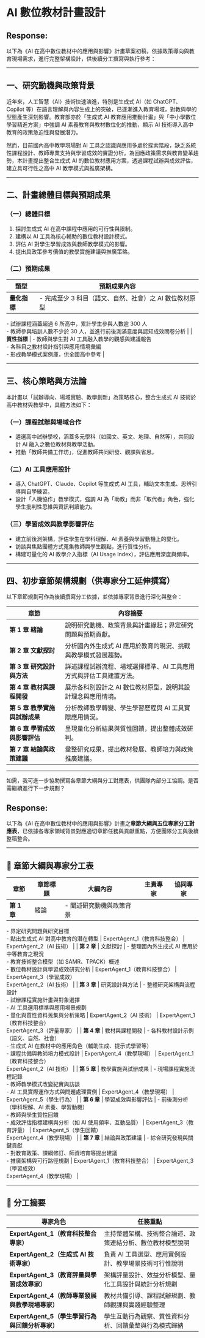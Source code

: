 # AI 數位教材計畫設計

## Response:

以下為《AI 在高中數位教材中的應用與影響》計畫草案初稿，依據政策導向與教育現場需求，進行完整架構設計，供後續分工撰寫與執行參考：

---

## 一、研究動機與政策背景

近年來，人工智慧（AI）技術快速演進，特別是生成式 AI（如 ChatGPT、Copilot 等）在語言理解與內容生成上的突破，已逐漸進入教育場域，對教與學的型態產生深刻影響。教育部亦於「生成式 AI 教育應用推動計畫」與「中小學數位學習精進方案」中強調 AI 素養教育與教材數位化的推動，顯示 AI 技術導入高中教育的政策急迫性與發展潛力。

然而，目前國內高中教學現場對 AI 工具之認識與應用多處於探索階段，缺乏系統性課程設計、教師專業支持與學習成效的實證分析。為回應政策需求與教育變革趨勢，本計畫提出整合生成式 AI 的數位教材應用方案，透過課程試辦與成效評估，建立具可行性之高中 AI 教學模式與推廣架構。

---

## 二、計畫總體目標與預期成果

### （一）總體目標

1.  探討生成式 AI 在高中課程中應用的可行性與限制。
2.  建構以 AI 工具為核心輔助的數位教材設計模式。
3.  評估 AI 對學生學習成效與教師教學模式的影響。
4.  提出具政策參考價值的教學實施建議與推廣策略。

### （二）預期成果

| 類型         | 預期成果內容                                             |
| ------------ | -------------------------------------------------------- |
| **量化指標** | \- 完成至少 3 科目（語文、自然、社會）之 AI 數位教材原型 |

\- 試辦課程涵蓋超過 6 所高中，累計學生參與人數逾 300 人  
\- 教師參與培訓人數不少於 30 人，並進行前後測滿意度與認知成效問卷分析 |
| **質性指標** | \- 教師與學生對 AI 工具融入教學的觀感與建議報告  
\- 各科目之教材設計指引與應用情境彙編  
\- 形成教學模式案例庫，供全國高中參考 |

---

## 三、核心策略與方法論

本計畫以「試辦導向、場域實驗、教學創新」為策略核心，整合生成式 AI 技術於高中教材與教學中，具體方法如下：

### （一）課程試辦與場域合作

- 遴選高中試辦學校，涵蓋多元學科（如國文、英文、地理、自然等），共同設計 AI 融入之數位教材與教學活動。
- 推動「教師共備工作坊」，促進教師共同研發、觀課與省思。

### （二）AI 工具應用設計

- 導入 ChatGPT、Claude、Copilot 等生成式 AI 工具，輔助文本生成、思辨引導與自學練習。
- 設計「人機協作」教學模式，強調 AI 為「助教」而非「取代者」角色，強化學生批判性思維與資訊判讀能力。

### （三）學習成效與教學影響評估

- 建立前後測架構，評估學生在學科理解、AI 素養與學習動機上的變化。
- 訪談與焦點團體方式蒐集教師與學生觀點，進行質性分析。
- 構建可量化的 AI 教學介入指標（AI Usage Index），評估應用深度與頻率。

---

## 四、初步章節架構規劃（供專家分工延伸撰寫）

以下章節規劃可作為後續撰寫分工依據，並依據專家背景進行深化與整合：

| 章節                           | 內容摘要                                                            |
| ------------------------------ | ------------------------------------------------------------------- |
| **第 1 章 緒論**               | 說明研究動機、政策背景與計畫緣起；界定研究問題與預期貢獻。          |
| **第 2 章 文獻探討**           | 分析國內外生成式 AI 應用於教育的現況、挑戰與教學模式發展趨勢。      |
| **第 3 章 研究設計與方法**     | 詳述課程試辦流程、場域選擇標準、AI 工具應用方式與評估工具建置方法。 |
| **第 4 章 教材與課程開發**     | 展示各科別設計之 AI 數位教材原型，說明其設計理念與應用情境。        |
| **第 5 章 教學實施與試辦成果** | 分析教師教學轉變、學生學習歷程與 AI 工具實際應用情況。              |
| **第 6 章 學習成效與影響評估** | 呈現量化分析結果與質性回饋，提出整體成效研判。                      |
| **第 7 章 結論與政策建議**     | 彙整研究成果，提出教材發展、教師培力與政策推廣建議。                |

---

如需，我可進一步協助撰寫各章節大綱與分工對應表，供團隊內部分工協調。是否需繼續進行下一步規劃？

## Response:

以下為《AI 在高中數位教材中的應用與影響》計畫之**章節大綱與五位專家分工對應表**，已依據各專家領域背景對應適切章節任務與貢獻重點，方便團隊分工與後續整稿整合。

---

## 📘 章節大綱與專家分工表

| 章節        | 章節標題 | 大綱內容                  | 主責專家 | 協同專家 |
| ----------- | -------- | ------------------------- | -------- | -------- |
| **第 1 章** | 緒論     | \- 闡述研究動機與政策背景 |

\- 界定研究問題與研究目標  
\- 點出生成式 AI 對高中教育的潛在轉型 | ExpertAgent_1（教育科技整合） | ExpertAgent_2（AI 技術） |
| **第 2 章** | 文獻探討 | \- 整理國內外生成式 AI 應用於中等教育之現況  
\- 教育技術整合模型（如 SAMR、TPACK）概述  
\- 數位教材設計與學習成效研究分析 | ExpertAgent_1（教育科技整合） | ExpertAgent_3（學習成效）  
ExpertAgent_2（AI 技術） |
| **第 3 章** | 研究設計與方法 | \- 整體研究架構與流程設計  
\- 試辦課程實施計畫與對象選擇  
\- AI 工具選用標準與應用場景規劃  
\- 量化與質性資料蒐集與分析策略 | ExpertAgent_2（AI 技術） | ExpertAgent_1（教育科技整合）  
ExpertAgent_3（評量專家） |
| **第 4 章** | 教材與課程開發 | \- 各科教材設計示例（語文、自然、社會）  
\- 生成式 AI 在教材中的應用角色（輔助生成、提示式學習等）  
\- 課程共備與教師培力模式設計 | ExpertAgent_4（教學現場） | ExpertAgent_1（教育科技整合）  
ExpertAgent_2（AI 技術） |
| **第 5 章** | 教學實施與試辦成果 | \- 現場課程實施流程記錄  
\- 教師教學模式改變紀實與訪談  
\- AI 工具實際運作方式與問題處理實例 | ExpertAgent_4（教學現場） | ExpertAgent_5（學生行為） |
| **第 6 章** | 學習成效與影響評估 | \- 前後測分析（學科理解、AI 素養、學習動機）  
\- 教師與學生質性回饋  
\- 成效評估指標建構與分析（如 AI 使用頻率、互動品質） | ExpertAgent_3（教育評量） | ExpertAgent_5（學生回饋）  
ExpertAgent_4（教學現場） |
| **第 7 章** | 結論與政策建議 | \- 綜合研究發現與關鍵貢獻  
\- 對教育政策、課綱修訂、師資培育等提出建議  
\- 推廣架構與可行路徑規劃 | ExpertAgent_1（教育科技整合） | ExpertAgent_3（學習成效）  
ExpertAgent_4（教學現場） |

---

## 🧩 分工摘要

| 專家角色                                        | 任務重點                                                   |
| ----------------------------------------------- | ---------------------------------------------------------- |
| **ExpertAgent_1（教育科技整合專家）**           | 主持整體架構、技術整合論述、政策連結分析、數位教材模型說明 |
| **ExpertAgent_2（生成式 AI 技術專家）**         | 負責 AI 工具選型、應用實例設計、教學場景技術可行性說明     |
| **ExpertAgent_3（教育評量與學習成效專家）**     | 架構評量設計、效益分析模型、量化工具設計與統計分析規劃     |
| **ExpertAgent_4（教師專業發展與教學現場專家）** | 教材共備引導、課程試辦規劃、教師觀課與實踐經驗整理         |
| **ExpertAgent_5（學生學習行為與回饋分析專家）** | 學生互動行為觀察、質性資料分析、回饋彙整與行為模式歸納     |
